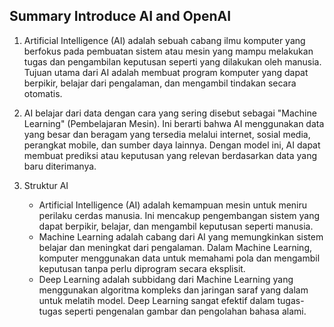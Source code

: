 ## Summary Introduce AI and OpenAI

1. Artificial Intelligence (AI) adalah sebuah cabang ilmu komputer yang berfokus pada pembuatan sistem atau mesin yang mampu melakukan tugas dan pengambilan keputusan seperti yang dilakukan oleh manusia. Tujuan utama dari AI adalah membuat program komputer yang dapat berpikir, belajar dari pengalaman, dan mengambil tindakan secara otomatis.

2. AI belajar dari data dengan cara yang sering disebut sebagai "Machine Learning" (Pembelajaran Mesin). Ini berarti bahwa AI menggunakan data yang besar dan beragam yang tersedia melalui internet, sosial media, perangkat mobile, dan sumber daya lainnya.  Dengan model ini, AI dapat membuat prediksi atau keputusan yang relevan berdasarkan data yang baru diterimanya.

3. Struktur AI 
    - Artificial Intelligence (AI) adalah kemampuan mesin untuk meniru perilaku cerdas manusia. Ini mencakup pengembangan sistem yang dapat berpikir, belajar, dan mengambil keputusan seperti manusia.
    - Machine Learning adalah cabang dari AI yang memungkinkan sistem belajar dan meningkat dari pengalaman. Dalam Machine Learning, komputer menggunakan data untuk memahami pola dan mengambil keputusan tanpa perlu diprogram secara eksplisit.
    - Deep Learning adalah subbidang dari Machine Learning yang menggunakan algoritma kompleks dan jaringan saraf yang dalam untuk melatih model. Deep Learning sangat efektif dalam tugas-tugas seperti pengenalan gambar dan pengolahan bahasa alami. 
